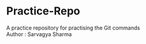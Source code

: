 # Practice-Repo
A practice repository for practising the Git commands
<br>
Author : Sarvagya Sharma
